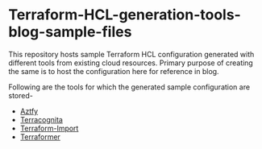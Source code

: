 # Terraform-HCL-generation-tools-blog-sample-files

This repository hosts sample Terraform HCL configuration generated with different tools from existing cloud resources. Primary purpose of creating the same is to host the configuration here for reference in blog.

Following are the tools for which the generated sample configuration are stored-
- [Aztfy](https://github.com/infracloudio/Terraform-HCL-generation-tools-blog-sample-files/tree/main/aztfy)
- [Terracognita](https://github.com/infracloudio/Terraform-HCL-generation-tools-blog-sample-files/tree/main/terracognita)
- [Terraform-Import](https://github.com/infracloudio/Terraform-HCL-generation-tools-blog-sample-files/tree/main/terraform-import)
- [Terraformer](https://github.com/infracloudio/Terraform-HCL-generation-tools-blog-sample-files/tree/main/terraformer)